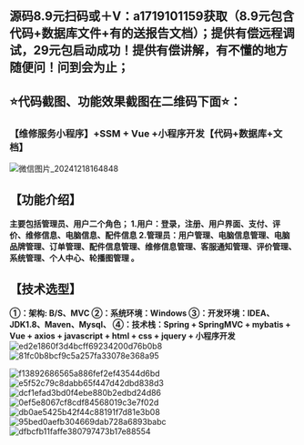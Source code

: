 ## 源码8.9元扫码或＋V：a1719101159获取（8.9元包含代码+数据库文件+有的送报告文档）；提供有偿远程调试，29元包启动成功！提供有偿讲解，有不懂的地方随便问！问到会为止；
## ⭐代码截图、功能效果截图在二维码下面⭐：
### 【维修服务小程序】+SSM + Vue +小程序开发【代码+数据库+文档】
![微信图片_20241218164848](https://github.com/user-attachments/assets/646b2784-afb8-47ee-a4d4-5ccc9f96b331)

## 【功能介绍】
**主要包括管理员、用户二个角色；
1.用户：登录，注册、用户界面、支付、评价、维修信息、电脑信息、配件信息
2.管理员：用户管理、电脑信息管理、电脑品牌管理、订单管理、配件信息管理、维修信息管理、客服通知管理、评价管理、系统管理、个人中心、轮播图管理
。**
## 【技术选型】
**①：架构: B/S、MVC
②：系统环境：Windows
③：开发环境：IDEA、JDK1.8、Maven、Mysql、
④：技术栈：Spring + SpringMVC + mybatis + Vue + axios + javascript + html + css + jquery + 小程序开发**
![ed2e1860f3d4bcff69234200d76b0b8](https://github.com/user-attachments/assets/2ceb72eb-54e5-43c2-b203-6099122446b7)
![81fc0b8bcf9c5a257fa33078e368a95](https://github.com/user-attachments/assets/442d530c-7172-475a-8151-b2d137bbb13d)

![f13892686565a886fef2ef43544d6bd](https://github.com/user-attachments/assets/f767dce0-de40-42a5-8918-ee290f3f583a)
![e5f52c79c8dabb65f447d42dbd838d3](https://github.com/user-attachments/assets/78c10573-0796-4a14-ad4e-ae38fcab0f9f)
![dcf1efad3bd0f4ebe880b2edbd24d86](https://github.com/user-attachments/assets/2d8526e8-dad0-4630-b83b-5694013bbf46)
![0ef5e8067cf8cdf84568019c3e7f02d](https://github.com/user-attachments/assets/8229bc2b-9e2a-4498-b7c2-e00a7c10e0ef)
![db0ae5425b42f44c88191f7d81e3b08](https://github.com/user-attachments/assets/89933479-84e2-403a-9f27-b5206c6161bf)
![95bed0aefb304669dab728a6893babc](https://github.com/user-attachments/assets/58b6d299-0769-43b1-8bb4-b4172758408f)
![dfbcfb11faffe380797473b17e88554](https://github.com/user-attachments/assets/ea576310-10e2-4f6b-8361-33dee947cf06)


















